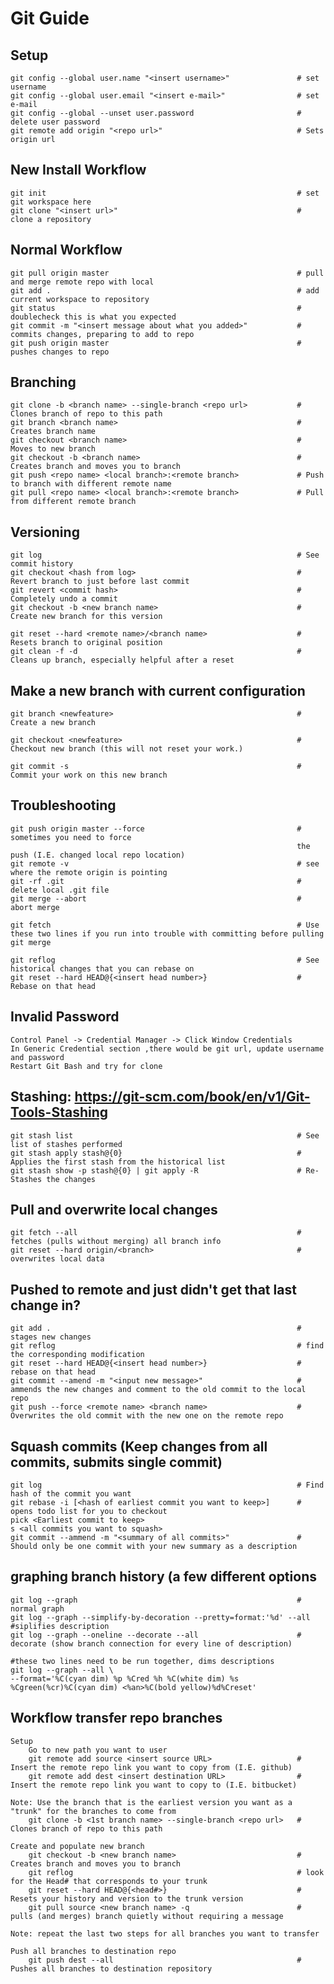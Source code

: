                                                             
# Git Guide                                                 
                                                            
                                                            
## Setup                                                    
                                                            
    git config --global user.name "<insert username>"               # set username
    git config --global user.email "<insert e-mail>"                # set e-mail
    git config --global --unset user.password                       # delete user password
    git remote add origin "<repo url>"                              # Sets origin url
                                                                    
## New Install Workflow                                             
                                                                    
    git init                                                        # set git workspace here
    git clone "<insert url>"                                        # clone a repository 
                                                                    
## Normal Workflow                                             
                                                                    
    git pull origin master                                          # pull and merge remote repo with local
    git add .                                                       # add current workspace to repository
    git status                                                      # doublecheck this is what you expected
    git commit -m "<insert message about what you added>"           # commits changes, preparing to add to repo
    git push origin master                                          # pushes changes to repo
                                                                    
                                                                    
                                                                    
                                                                    
## Branching                                                        
                                                                    
    git clone -b <branch name> --single-branch <repo url>           # Clones branch of repo to this path
    git branch <branch name>                                        # Creates branch name
    git checkout <branch name>                                      # Moves to new branch
    git checkout -b <branch name>                                   # Creates branch and moves you to branch
    git push <repo name> <local branch>:<remote branch>             # Push to branch with different remote name
    git pull <repo name> <local branch>:<remote branch>             # Pull from different remote branch
                                                                    
                                                                    
## Versioning                                                       
    git log                                                         # See commit history
    git checkout <hash from log>                                    # Revert branch to just before last commit
    git revert <commit hash>                                        # Completely undo a commit
    git checkout -b <new branch name>                               # Create new branch for this version
                                                                    
    git reset --hard <remote name>/<branch name>                    # Resets branch to original position
    git clean -f -d                                                 # Cleans up branch, especially helpful after a reset
    
## Make a new branch with current configuration

    git branch <newfeature>                                         # Create a new branch

    git checkout <newfeature>                                       # Checkout new branch (this will not reset your work.)

    git commit -s                                                   # Commit your work on this new branch                                                
                                                                    
## Troubleshooting                                                  
                                                                    
    git push origin master --force                                  # sometimes you need to force 
                                                                    the push (I.E. changed local repo location)
    git remote -v                                                   # see where the remote origin is pointing
    git -rf .git                                                    # delete local .git file
    git merge --abort                                               # abort merge    
                                                                    
    git fetch                                                       # Use these two lines if you run into trouble with committing before pulling
    git merge                                                       
                                                                    
    git reflog                                                      # See historical changes that you can rebase on
    git reset --hard HEAD@{<insert head number>}                    # Rebase on that head       
    
    
## Invalid Password

    Control Panel -> Credential Manager -> Click Window Credentials
    In Generic Credential section ,there would be git url, update username and password
    Restart Git Bash and try for clone


## Stashing: https://git-scm.com/book/en/v1/Git-Tools-Stashing

    git stash list                                                  # See list of stashes performed
    git stash apply stash@{0}                                       # Applies the first stash from the historical list
    git stash show -p stash@{0} | git apply -R                      # Re-Stashes the changes
                                                                    
                                                                    
## Pull and overwrite local changes                                 
                                                                    
    git fetch --all                                                 # fetches (pulls without merging) all branch info
    git reset --hard origin/<branch>                                # overwrites local data
        
        
## Pushed to remote and just didn't get that last change in?    
    
    git add .                                                       # stages new changes
    git reflog                                                      # find the corresponding modification
    git reset --hard HEAD@{<insert head number>}                    # rebase on that head  
    git commit --amend -m "<input new message>"                     # ammends the new changes and comment to the old commit to the local repo
    git push --force <remote name> <branch name>                    # Overwrites the old commit with the new one on the remote repo
    
## Squash commits (Keep changes from all commits, submits single commit)

    git log                                                         # Find hash of the commit you want
    git rebase -i [<hash of earliest commit you want to keep>]      # opens todo list for you to checkout
    pick <Earliest commit to keep>
    s <all commits you want to squash>
    git commit --ammend -m "<summary of all commits>"               # Should only be one commit with your new summary as a description
    
    
## graphing branch history (a few different options

    git log --graph                                                 # normal graph
    git log --graph --simplify-by-decoration --pretty=format:'%d' --all #siplifies description
    git log --graph --oneline --decorate --all                      # decorate (show branch connection for every line of description)
    
    #these two lines need to be run together, dims descriptions
    git log --graph --all \                                         
    --format='%C(cyan dim) %p %Cred %h %C(white dim) %s %Cgreen(%cr)%C(cyan dim) <%an>%C(bold yellow)%d%Creset'
    
## Workflow transfer repo branches

    Setup
        Go to new path you want to user
        git remote add source <insert source URL>                   # Insert the remote repo link you want to copy from (I.E. github)
        git remote add dest <insert destination URL>                # Insert the remote repo link you want to copy to (I.E. bitbucket)
        
    Note: Use the branch that is the earliest version you want as a "trunk" for the branches to come from
        git clone -b <1st branch name> --single-branch <repo url>   # Clones branch of repo to this path
    
    Create and populate new branch
        git checkout -b <new branch name>                           # Creates branch and moves you to branch
        git reflog                                                  # look for the Head# that corresponds to your trunk
        git reset --hard HEAD@{<head#>}                             # Resets your history and version to the trunk version
        git pull source <new branch name> -q                        # pulls (and merges) branch quietly without requiring a message
    
    Note: repeat the last two steps for all branches you want to transfer
    
    Push all branches to destination repo
        git push dest --all                                         # Pushes all branches to destination repository
    

    